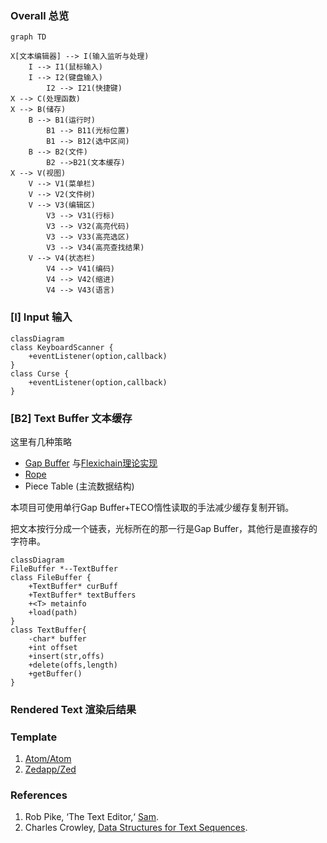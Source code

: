 ### Overall 总览

```mermaid
graph TD

X[文本编辑器] --> I(输入监听与处理)
	I --> I1(鼠标输入)
	I --> I2(键盘输入)
		I2 --> I21(快捷键)
X --> C(处理函数)
X --> B(储存)
	B --> B1(运行时)
		B1 --> B11(光标位置)
		B1 --> B12(选中区间)
	B --> B2(文件)
		B2 -->B21(文本缓存)
X --> V(视图)
	V --> V1(菜单栏)
	V --> V2(文件树)
	V --> V3(编辑区)
		V3 --> V31(行标)
		V3 --> V32(高亮代码)
		V3 --> V33(高亮选区)
		V3 --> V34(高亮查找结果)
	V --> V4(状态栏)
		V4 --> V41(编码)
		V4 --> V42(缩进)
		V4 --> V43(语言)
```

### [I] Input 输入

```mermaid
classDiagram
class KeyboardScanner {
	+eventListener(option,callback)
}
class Curse {
	+eventListener(option,callback)
}

```

### [B2] Text Buffer 文本缓存

这里有几种策略

- [Gap Buffer](https://en.wikipedia.org/wiki/Gap_buffer) 与[Flexichain理论实现](https://www.common-lisp.net/project/flexichain/download/StrandhVilleneuveMoore.pdf)
- [Rope](https://en.wikipedia.org/wiki/Rope_(data_structure))
- Piece Table (主流数据结构)

本项目可使用单行Gap Buffer+TECO惰性读取的手法减少缓存复制开销。

把文本按行分成一个链表，光标所在的那一行是Gap Buffer，其他行是直接存的字符串。

```mermaid
classDiagram
FileBuffer *--TextBuffer
class FileBuffer {
	+TextBuffer* curBuff
	+TextBuffer* textBuffers
	+<T> metainfo
	+load(path)
}
class TextBuffer{
	-char* buffer
	+int offset
	+insert(str,offs)
	+delete(offs,length)
	+getBuffer()
}
```



### Rendered Text 渲染后结果



### Template

1. [Atom/Atom](https://github.com/atom/atom)
2. [Zedapp/Zed](https://github.com/zedapp/zed)

### References

1. Rob Pike, ‘The Text Editor,‘ [Sam](http://doc.cat-v.org/plan_9/4th_edition/papers/sam/).
2. Charles Crowley, [Data Structures for Text Sequences](https://www.cs.unm.edu/~crowley/papers/sds/sds.html).

